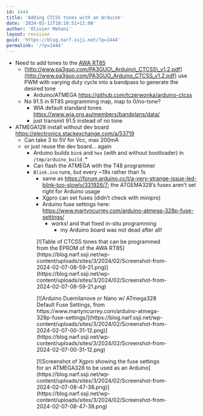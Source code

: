 ```yaml
---
id: 1444
title: 'Adding CTCSS tones with an Arduino'
date: '2024-03-11T18:18:51+11:00'
author: 'Olivier Mehani'
layout: revision
guid: 'https://blog.narf.ssji.net/?p=1444'
permalink: '/?p=1444'
---
```


- Need to add tones to the [AWA RT85](https://blog.narf.ssji.net/tag/awa-rt85/)
    - [http://www.pa3guo.com/PA3GUO\_Arduino\_CTCSS\_v1.2.pdf](http://www.pa3guo.com/PA3GUO_Arduino_CTCSS_v1.2.pdf) use PWM with varying duty cycle into a bandpass to generate the desired tone 
        - Arduino/ATMEGA <https://github.com/tczerwonka/arduino-ctcss>
    - No 91.5 in RT85 programming map, map to 0/no-tone? 
        - WIA default standard tones <https://www.wia.org.au/members/bandplans/data/>
        - just transmit 91.5 instead of no tone
- ATMEGA128 install without dev board <https://electronics.stackexchange.com/a/53719>
    - Can take 3 to 5V for Vcc, max 200mA
    - or just reuse the dev board… again 
        - Arduino builds `bin`s and `hex` (with and without bootloader) in `/tmp/arduino_build_`\*
        - Can flash the ATMEGA with the T48 programmer
        - `Blink.ino` runs, but every ~19s rather than 1s 
            - same as <https://forum.arduino.cc/t/a-very-strange-issue-led-blink-too-slowly/331926/7>; the ATGEMA328’s fuses aren’t set right for Arduino usage
            - Xgpro can set fuses (didn’t check with minipro)
            - Arduino fuse settings here: <https://www.martyncurrey.com/arduino-atmega-328p-fuse-settings/>
                - works! and that fixed in-situ programming 
                    - my Arduino board was not dead after all!

<figure class="wp-block-gallery has-nested-images columns-2 wp-block-gallery-90 is-layout-flex wp-block-gallery-is-layout-flex"><figure class="wp-block-image size-large">[![Table of CTCSS tones that can be programmed from the EPROM of the AWA RT85](https://blog.narf.ssji.net/wp-content/uploads/sites/3/2024/02/Screenshot-from-2024-02-07-08-59-21.png)](https://blog.narf.ssji.net/wp-content/uploads/sites/3/2024/02/Screenshot-from-2024-02-07-08-59-21.png)</figure><figure class="wp-block-image size-large">[![Arduino Duemilanove or Nano w/ ATmega328 Default Fuse Settings, from https://www.martyncurrey.com/arduino-atmega-328p-fuse-settings/](https://blog.narf.ssji.net/wp-content/uploads/sites/3/2024/02/Screenshot-from-2024-02-07-00-31-12.png)](https://blog.narf.ssji.net/wp-content/uploads/sites/3/2024/02/Screenshot-from-2024-02-07-00-31-12.png)</figure><figure class="wp-block-image size-large">[![Screenshot of Xgpro showing the fuse settings for an ATMEGA328 to be used as an Arduino](https://blog.narf.ssji.net/wp-content/uploads/sites/3/2024/02/Screenshot-from-2024-02-07-08-47-38.png)](https://blog.narf.ssji.net/wp-content/uploads/sites/3/2024/02/Screenshot-from-2024-02-07-08-47-38.png)</figure></figure>